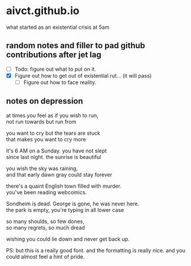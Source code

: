 # aivct.github.io
what started as an existential crisis at 5am

## random notes and filler to pad github contributions after jet lag
- [ ] Todo: figure out what to put on it.
- [x] Figure out how to get out of existential rut... (it will pass)
    - [ ] Figure out how to face reality.
## notes on depression
at times you feel as if you wish to run, <br>
not run towards but run from <br>

you want to cry but the tears are stuck <br>
that makes you want to cry more <br>

it's 6 AM on a Sunday. you have not slept <br>
since last night. the sunrise is beautiful <br>

you wish the sky was raining, <br>
and that early dawn gray could stay forever <br>

there's a quaint English town filled with murder. <br>
you've been reading webcomics. <br>

Sondheim is dead. George is gone, he was never here. <br> 
the park is empty, you're typing in all lower case <br>

so many shoulds, so few dones, <br>
so many regrets, so much dread <br>

wishing you could lie down and never get back up.

PS: but this is a really good font. and the formatting is really nice. and you could almost feel a hint of pride.
